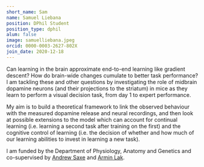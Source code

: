 ```yaml
---
short_name: Sam
name: Samuel Liebana
position: DPhil Student
position_type: dphil
alum: false
image: samuelliebana.jpeg
orcid: 0000-0003-2627-802X
join_date: 2020-12-18
---
```


Can learning in the brain approximate end-to-end learning like gradient descent? How do brain-wide changes cumulate to better task performance? I am tackling these and other questions by investigating the role of midbrain dopamine neurons (and their projections to the striatum) in mice as they learn to perform a visual decision task, from day 1 to expert performance.

My aim is to build a theoretical framework to link the observed behaviour with the measured dopamine release and neural recordings, and then look at possible extensions to the model which can account for continual learning (i.e. learning a second task after training on the first) and the cognitive control of learning (i.e. the decision of whether and how much of our learning abilities to invest in learning a new task).

I am funded by the Department of Physiology, Anatomy and Genetics and co-supervised by [Andrew Saxe](https://www.psy.ox.ac.uk/team/andrew-saxe) and [Armin Lak](https://www.dpag.ox.ac.uk/team/armin-lak). 